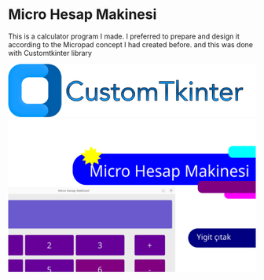 # Micro Hesap Makinesi
This is a calculator program I made. I preferred to prepare and design it according to the Micropad concept I had created before. and this was done with Customtkinter library

[![CTk](img/ctk.png)](https://customtkinter.tomschimansky.com/)
<br>
![kapak](img/kapak.png)

